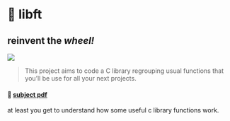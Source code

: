 # 🧰 libft

## reinvent the _**wheel!**_

![](https://badge42.vercel.app/api/v2/cl1pqrsvk005409ml9e9fk7av/project/2166523)

>  This project aims to code a C library regrouping usual functions that you’ll
be use for all your next projects.

#### 📄 [subject pdf](https://cdn.intra.42.fr/pdf/pdf/35902/en.subject.pdf)

at least you get to understand how some useful c library functions work.
